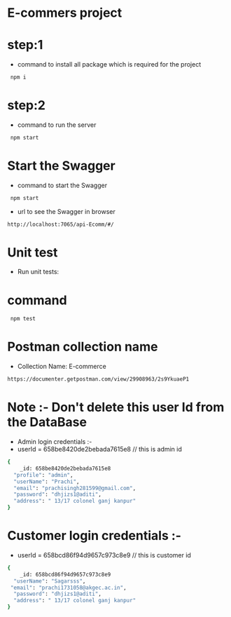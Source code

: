 
#  E-commers project

# step:1
- command to install all package  which is required for the project
```bash
 npm i  
```
# step:2
 - command to run the server
```bash
 npm start 
```


# Start the Swagger 
- command to start the Swagger 
```bash
 npm start 
```

- url to see the Swagger in browser
```bash
http://localhost:7065/api-Ecomm/#/
```

# Unit test 
-  Run unit tests:
# command 
```bash
 npm test
```


# Postman collection name
- Collection Name: E-commerce

```bash
https://documenter.getpostman.com/view/29908963/2s9YkuaeP1

```


# Note :- Don't delete this user Id from the DataBase 

- Admin login credentials :-
-    userId = 658be8420de2bebada7615e8  // this is admin id 
```bash
{
    _id: 658be8420de2bebada7615e8
  "profile": "admin",
  "userName": "Prachi",
  "email": "prachisingh281599@gmail.com",
  "password": "dhjizs1@aditi",
  "address": " 13/17 colonel ganj kanpur"
}
```
        
# Customer login credentials :-
-   userId = 658bcd86f94d9657c973c8e9  // this is customer id
```bash
{
    _id: 658bcd86f94d9657c973c8e9
  "userName": "Sagarsss",
 "email": "prachi1731058@akgec.ac.in",
  "password": "dhjizs1@aditi",
  "address": " 13/17 colonel ganj kanpur"
}
```
